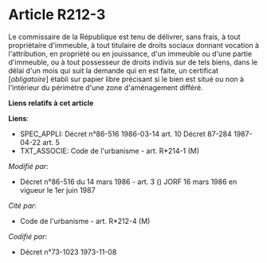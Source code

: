 # Article R212-3

Le commissaire de la République est tenu de délivrer, sans frais, à tout propriétaire d'immeuble, à tout titulaire de droits
sociaux donnant vocation à l'attribution, en propriété ou en jouissance, d'un immeuble ou d'une partie d'immeuble, ou à tout
possesseur de droits indivis sur de tels biens, dans le délai d'un mois qui suit la demande qui en est faite, un certificat
[*obligatoire*] établi sur papier libre précisant si le bien est situé ou non à l'intérieur du périmètre d'une zone
d'aménagement différé.

**Liens relatifs à cet article**

**Liens**:

  - SPEC_APPLI: Décret n°86-516 1986-03-14 art. 10 Décret 87-284 1987-04-22 art. 5
  - TXT_ASSOCIE: Code de l'urbanisme - art. R*214-1 (M)

_Modifié par_:

  - Décret n°86-516 du 14 mars 1986 - art. 3 () JORF 16 mars 1986 en vigueur le 1er juin 1987

_Cité par_:

  - Code de l'urbanisme - art. R*212-4 (M)

_Codifié par_:

  - Décret n°73-1023 1973-11-08
